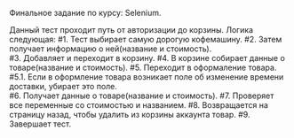 Финальное задание по курсу: Selenium.

Данный тест проходит путь от авторизации до корзины.
Логика следующая:
#1. Тест выбирает самую дорогую кофемашину.
#2. Затем получает информацию о ней(название и стоимость). \
#3. Добавляет и переходит в корзину.
#4. В корзине собирает данные о товаре(название и стоимость).
#5. Переходит в оформаление товара.
#5.1. Если в оформление товара возникает поле об изменение времени доставки, убирает это поле. \
#6. Получает данные о товаре(название и стоимость).
#7. Проверяет все переменные со стоимостью и названием.
#8. Возвращается на страницу назад, чтобы удалить из корзины аккаунта товар.
#9. Завершает тест.
